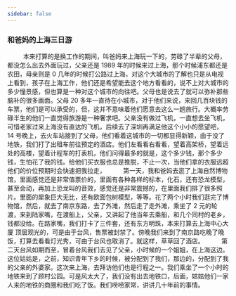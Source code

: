 ```yaml
---
sidebar: false
---
```


### 和爸妈的上海三日游

&emsp; &emsp;
本来打算的是换工作的期间，叫爸妈来上海玩一下的，劳碌了半辈的父母，都没怎么出去外面玩过，父亲还是 1989 年的时候来过上海，那个时候浦东都还是农田，母亲则是 0 几年的时候打公路过上海，对这个大城市的了解也只是从电视上看到，孩子在上海工作，他们还是希望能去这个地方看看的，说不上对大城市的多少憧景感，但也算是一种对这个城市的向往吧。父母也是说去了就可以弥补那些脑补的很多画面。父母 20 多年一直待在小城市，对于他们来说，来回几百块钱的车票，他们是可以承受的，但，这并不意味着他们愿意去这么一趟旅行。大概率劳碌半生的他们一直觉得旅游是一种奢求吧。父亲没有做过飞机，一直想去坐飞机，可惜老家过来上海没有直达的飞机，后续去了深圳再满足他这个小小的愿望吧，14 号晚上，去火车站接到了父母，他们看着这城市的一切都显得新颖，由于没了地铁，我们打了出租车前往预定的酒店。他们左看看右看看，望着高架桥，望着远处的高楼，望着计程车的打表机，他们问得最多的就是，这个多少钱，那个多少钱，生怕花了我的钱。给他们买衣服也总是推脱，不止一次，当他们拿的衣服远超他们的价位预期时会快速把我拉走，
&emsp; &emsp;
第一天，我和爸妈去逛了上海自然博物馆，里面感觉还是非常值票价的，里面有各种各样的标本，化石，还有恐龙模型，甚至会动，再加上恐龙叫的音效，感觉还是非常震撼的，在里面我们排了很多照片。里面的犀象巨大无比，还有欧面包树模型，等等。花了两个小时我们逛完了博物馆，然后，就去了南京东路，去了外滩，然后走了走外滩，乘坐了 2 元的轮渡，来到陆家嘴，在渡船上，父亲，又讲起了他当年去乘船，和几个同村的老乡，钱都没给。在路家嘴，我们打卡了三件套，还有东方明珠，本来打算去上海中心大厦 顶层观光的，可是由于台风，售票被封禁了。傍晚我们来到了南京路吃晚了晚饭，打算去看看灯光秀，可由于台风也取消了。就这样，草草回了酒店。
&emsp; &emsp;
第二天台风如期而至，冒着台风我们去见了父亲，小时候的一个姐姐，在上海这边。这位姑姑是，之前，知识青年下乡的时候，被分配到了我们，那边的，分配到了我的父亲的外婆家。这次来上海，去拜访他们也是行程之一。我们乘坐了一个小时的地铁来到了顾村公园。可是风太大了，我们没有出去地铁口，后面，姑姑他们一家人来的地铁的商圈和我们吃了饭。我们唠唠家常，讲讲几十年前的事情。
&emsp; &emsp;
